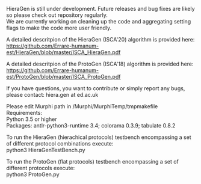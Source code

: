 HieraGen is still under development. Future releases and bug fixes are likely so please check out repository regularly.  
We are currently working on cleaning up the code and aggregating setting flags to make the code more user friendly. 


A detailed descritpion of the HieraGen (ISCA'20) algorithm is provided here: https://github.com/Errare-humanum-est/HieraGen/blob/master/ISCA_HieraGen.pdf 

A detailed descritpion of the ProtoGen (ISCA'18) algorithm is provided here: https://github.com/Errare-humanum-est/ProtoGen/blob/master/ISCA_ProtoGen.pdf


If you have questions, you want to contribute or simply report any bugs, please contact: hiera.gen at ed.ac.uk


Please edit Murphi path in /Murphi/MurphiTemp/tmpmakefile  
Requirements:  
Python 3.5 or higher  
Packages: antlr-python3-runtime 3.4; colorama 0.3.9; tabulate 0.8.2

To run the HieraGen (hierachical protocols) testbench encompassing a set of different protocol combinations execute:  
python3 HieraGenTestBench.py

To run the ProtoGen (flat protocols) testbench encompassing a set of different protocols execute:  
python3 ProtoGen.py


